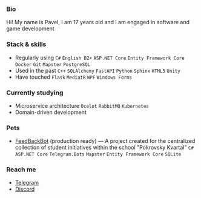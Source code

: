 ### Bio
Hi! My name is Pavel, I am 17 years old and I am engaged in software and game development

### Stack & skills
- Regularly using `C#` `English B2+` `ASP.NET Core` `Entity Framework Core` `Docker` `Git` `Mapster` `PostgreSQL`
- Used in the past `C++` `SQLAlchemy` `FastAPI` `Python` `Sphinx` `HTML5` `Unity`
- Have touched `Flask` `MediatR` `WPF` `Windows Forms`

### Currently studying
- Microservice architecture `Ocelot` `RabbitMQ` `Kubernetes`
- Domain-driven development

### Pets
- [FeedBackBot](https://github.com/undrcrxwn/radzinsky) (production ready) — A project created for the centralized collection of student initiatives within the school "Pokrovsky Kvartal" `C#` `ASP.NET Core` `Telegram.Bots` `Mapster` `Entity Framework Core` `SQLite`

### Reach me
- [Telegram](https://t.me/PEPIDUSTER)
- [Discord](https://discordapp.com/users/312879192784240643)

